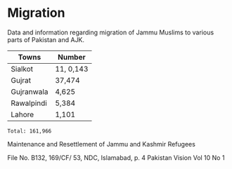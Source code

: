 # Migration
Data and information regarding migration of Jammu Muslims to various parts of Pakistan and AJK.

| Towns      | Number    |
|------------|-----------|
| Sialkot    | 11, 0,143 |
| Gujrat     | 37,474    |
| Gujranwala | 4,625     |
| Rawalpindi | 5,384     |
| Lahore     | 1,101     |

`Total: 161,966`

Maintenance and Resettlement of Jammu and Kashmir Refugees

File No. B132, 169/CF/ 53, NDC, Islamabad, p. 4 Pakistan Vision Vol 10 No 1
